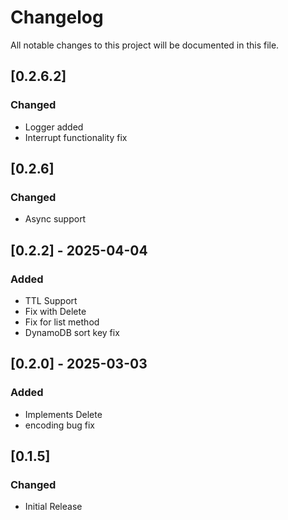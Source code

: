# Changelog

All notable changes to this project will be documented in this file.

## [0.2.6.2]
### Changed
- Logger added
- Interrupt functionality fix

## [0.2.6]
### Changed
- Async support

## [0.2.2] - 2025-04-04
### Added
- TTL Support
- Fix with Delete
- Fix for list method
- DynamoDB sort key fix

## [0.2.0] - 2025-03-03
### Added
- Implements Delete
- encoding bug fix

## [0.1.5]
### Changed
- Initial Release